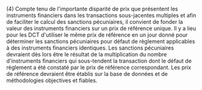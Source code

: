 (4) Compte tenu de l'importante disparité de prix que présentent les instruments financiers dans les transactions sous-jacentes multiples et afin de faciliter le calcul des sanctions pécuniaires, il convient de fonder la valeur des instruments financiers sur un prix de référence unique. Il y a lieu pour les DCT d'utiliser le même prix de référence en un jour donné pour déterminer les sanctions pécuniaires pour défaut de règlement applicables à des instruments financiers identiques. Les sanctions pécuniaires devraient dès lors être le résultat de la multiplication du nombre d'instruments financiers qui sous-tendent la transaction dont le défaut de règlement a été constaté par le prix de référence correspondant. Les prix de référence devraient être établis sur la base de données et de méthodologies objectives et fiables.